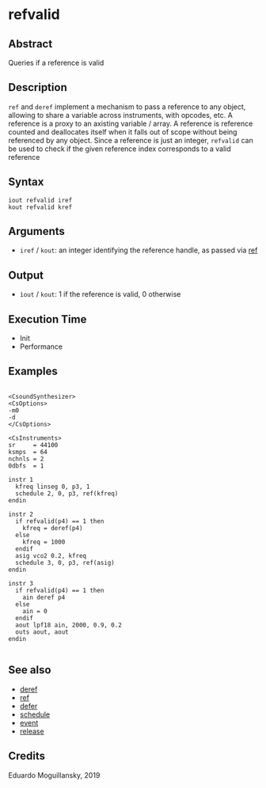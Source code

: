 # refvalid

## Abstract

Queries if a reference is valid

## Description


`ref` and `deref` implement a mechanism to pass a reference to any object,
allowing to share a variable across instruments, with opcodes, etc. A reference
is a proxy to an axisting variable / array. A reference is reference counted and
deallocates itself when it falls out of scope without being referenced by any
object. Since a reference is just an integer, `refvalid` can be used to check if
the given reference index corresponds to a valid reference

## Syntax

    iout refvalid iref
    kout refvalid kref
   

## Arguments

* `iref` / `kout`: an integer identifying the reference handle, as passed via [ref](ref.md)


## Output

* `ìout` / `kout`: 1 if the reference is valid, 0 otherwise

## Execution Time

* Init
* Performance

## Examples

```csound 

<CsoundSynthesizer>
<CsOptions>
-m0
-d
</CsOptions>

<CsInstruments>
sr     = 44100
ksmps  = 64
nchnls = 2
0dbfs  = 1

instr 1
  kfreq linseg 0, p3, 1
  schedule 2, 0, p3, ref(kfreq)
endin

instr 2
  if refvalid(p4) == 1 then
    kfreq = deref(p4)
  else
    kfreq = 1000
  endif
  asig vco2 0.2, kfreq
  schedule 3, 0, p3, ref(asig)
endin

instr 3
  if refvalid(p4) == 1 then
    ain deref p4
  else
    ain = 0
  endif
  aout lpf18 ain, 2000, 0.9, 0.2
  outs aout, aout
endin


```

## See also

* [deref](deref.md)
* [ref](ref.md)
* [defer](defer.md)
* [schedule](http://www.csounds.com/manual/html/schedule.html)
* [event](http://www.csounds.com/manual/html/event.html)
* [release](http://www.csounds.com/manual/html/release.html)

## Credits

Eduardo Moguillansky, 2019
